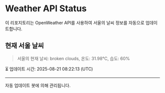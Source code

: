 
# Weather API Status

이 리포지토리는 OpenWeather API를 사용하여 서울의 날씨 정보를 자동으로 업데이트합니다.

## 현재 서울 날씨
> 서울의 현재 날씨: broken clouds, 온도: 31.98°C, 습도: 60%

⏳ 업데이트 시간: 2025-08-21 08:22:13 (UTC)

---
자동 업데이트 봇에 의해 관리됩니다.
